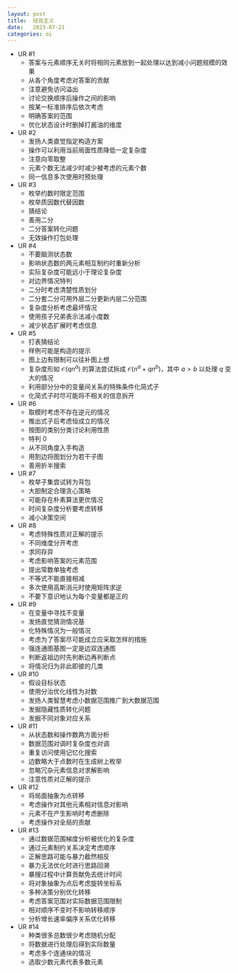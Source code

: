 ```yaml
---
layout: post
title:  经验主义
date:   2023-07-21
categories: oi
---
```


*   UR #1
    *   答案与元素顺序无关时将相同元素放到一起处理以达到减小问题规模的效果
    *   从各个角度考虑对答案的贡献
    *   注意避免访问溢出
    *   讨论交换顺序后操作之间的影响
    *   按某一标准排序后依次考虑
    *   明确答案的范围
    *   优化状态设计时删掉打酱油的维度
*   UR #2
    *   发扬人类直觉指定构造方案
    *   操作可以利用当前局面性质降低一定复杂度
    *   注意向零取整
    *   元素个数无法减少时减少被考虑的元素个数
    *   同一信息多次使用时预处理
*   UR #3
    *   枚举约数时限定范围
    *   枚举质因数代替因数
    *   猜结论
    *   善用二分
    *   二分答案转化问题
    *   无效操作打包处理
*   UR #4
    *   不要脑测状态数
    *   影响状态数的两元素相互制约时重新分析
    *   实际复杂度可能远小于理论复杂度
    *   对边界情况特判
    *   二分时考虑清楚性质划分
    *   二分套二分可用外层二分更新内层二分范围
    *   复杂度分析考虑最坏情况
    *   使用孩子兄弟表示法减小度数
    *   减少状态扩展时考虑信息
*   UR #5
    *   打表猜结论
    *   样例可能是构造的提示
    *   图上边有限制可以往补图上想
    *   复杂度形如 $\mathcal O(q n^a)$ 的算法尝试拆成 $\mathcal O(n^a + qn^b)$，其中 $a \gt b$ 以处理 $q$ 变大的情况
    *   利用部分分中的变量间关系的特殊条件化简式子
    *   化简式子时尽可能将不相关的信息拆开
*   UR #6
    *   取模时考虑不存在逆元的情况
    *   推出式子后考虑恒成立的情况
    *   按图的类别分类讨论利用性质
    *   特判 0
    *   从不同角度入手构造
    *   用割边将图划分为若干子图
    *   善用折半搜索
*   UR #7
    *   枚举子集尝试转为背包
    *   大胆制定合理贪心策略
    *   可能存在朴素算法更优情况
    *   时间复杂度分析要考虑转移
    *   减小决策空间
*   UR #8
    *   考虑特殊性质对正解的提示
    *   不同维度分开考虑
    *   求同存异
    *   考虑影响答案的元素范围
    *   提出常数单独考虑
    *   不等式不能直接相减
    *   多次使用高斯消元时使用矩阵求逆
    *   不要下意识地认为每个变量都是正的
*   UR #9
    *   在变量中寻找不变量
    *   发扬直觉猜测情况基
    *   化特殊情况为一般情况
    *   考虑为了答案尽可能成立应采取怎样的措施
    *   强连通图基图一定是边双连通图
    *   判断返祖边时先判断边再判断点
    *   将情况归为非此即彼的几类
*   UR #10
    *   假设目标状态
    *   使用分治优化线性为对数
    *   发扬人类智慧考虑小数据范围推广到大数据范围
    *   发掘隐藏性质转化问题
    *   发掘不同对象对应关系
*   UR #11
    *   从状态数和操作数两方面分析
    *   数据范围对调时复杂度也对调
    *   重复访问使用记忆化搜索
    *   边数略大于点数时在生成树上枚举
    *   忽略冗杂元素信息对求解影响
    *   注意性质对正解的提示
*   UR #12
    *   将局面抽象为点转移
    *   考虑操作对其他元素相对信息对影响
    *   元素不在产生影响时考虑删除
    *   考虑操作对全局的贡献
*   UR #13
    *   通过数据范围梯度分析被优化的复杂度
    *   通过元素制约关系决定考虑顺序
    *   正解思路可能与暴力截然相反
    *   暴力无法优化时进行思路回溯
    *   暴搜过程中计算贡献免去统计时间
    *   将对象抽象为点后考虑旋转坐标系
    *   多种决策分别优化转移
    *   考虑答案范围对实际数据范围限制
    *   相对顺序不变时不影响转移顺序
    *   分析增长速率偏序关系优化转移
*   UR #14
    *   种类很多总数很少考虑随机分配
    *   将数据进行处理后得到实际数量
    *   考虑多个连通块的情况
    *   选取少数元素代表多数元素
